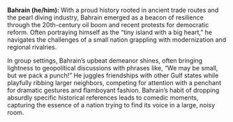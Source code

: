 **Bahrain (he/him):** With a proud history rooted in ancient trade routes and the pearl diving industry, Bahrain emerged as a beacon of resilience through the 20th-century oil boom and recent protests for democratic reform. Often portraying himself as the “tiny island with a big heart,” he navigates the challenges of a small nation grappling with modernization and regional rivalries. 

In group settings, Bahrain’s upbeat demeanor shines, often bringing lightness to geopolitical discussions with phrases like, “We may be small, but we pack a punch!” He juggles friendships with other Gulf states while playfully ribbing larger neighbors, competing for attention with a penchant for dramatic gestures and flamboyant fashion. Bahrain’s habit of dropping absurdly specific historical references leads to comedic moments, capturing the essence of a nation trying to find its voice in a large, noisy room.